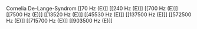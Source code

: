 Cornelia De-Lange-Syndrom
[[70 Hz (E)]]
[[240 Hz (E)]]
[[700 Hz (E)]]
[[7500 Hz (E)]]
[[13520 Hz (E)]]
[[45530 Hz (E)]]
[[137500 Hz (E)]]
[[572500 Hz (E)]]
[[715700 Hz (E)]]
[[903500 Hz (E)]]